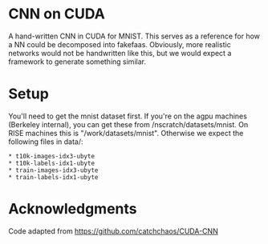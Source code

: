 # CNN on CUDA
A hand-written CNN in CUDA for MNIST. This serves as a reference for how a NN
could be decomposed into fakefaas. Obviously, more realistic networks would not
be handwritten like this, but we would expect a framework to generate something
similar.

# Setup
You'll need to get the mnist dataset first. If you're on the agpu machines (Berkeley internal), you can get these from /nscratch/datasets/mnist. On RISE machines this is "/work/datasets/mnist". Otherwise we expect the following files in data/:

    * t10k-images-idx3-ubyte
    * t10k-labels-idx1-ubyte
    * train-images-idx3-ubyte
    * train-labels-idx1-ubyte

# Acknowledgments
Code adapted from https://github.com/catchchaos/CUDA-CNN

